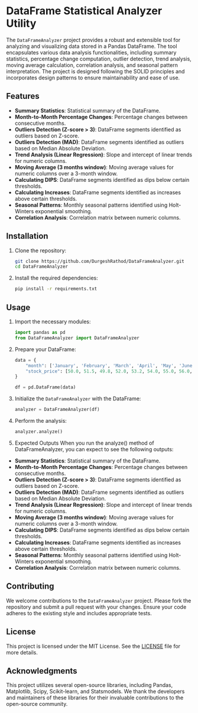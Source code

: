 # DataFrame Statistical Analyzer Utility

The `DataFrameAnalyzer` project provides a robust and extensible tool for analyzing and visualizing data stored in a Pandas DataFrame. The tool encapsulates various data analysis functionalities, including summary statistics, percentage change computation, outlier detection, trend analysis, moving average calculation, correlation analysis, and seasonal pattern interpretation. The project is designed following the SOLID principles and incorporates design patterns to ensure maintainability and ease of use.

## Features

- **Summary Statistics**: Statistical summary of the DataFrame.
- **Month-to-Month Percentage Changes**: Percentage changes between consecutive months.
- **Outliers Detection (Z-score > 3)**: DataFrame segments identified as outliers based on Z-score.
- **Outliers Detection (MAD)**: DataFrame segments identified as outliers based on Median Absolute Deviation.
- **Trend Analysis (Linear Regression)**: Slope and intercept of linear trends for numeric columns.
- **Moving Average (3 months window)**: Moving average values for numeric columns over a 3-month window.
- **Calculating DIPS**: DataFrame segments identified as dips below certain thresholds.
- **Calculating Increases**: DataFrame segments identified as increases above certain thresholds.
- **Seasonal Patterns**: Monthly seasonal patterns identified using Holt-Winters exponential smoothing.
- **Correlation Analysis**: Correlation matrix between numeric columns.

## Installation

1. Clone the repository:
   ```bash
   git clone https://github.com/DurgeshRathod/DataFrameAnalyzer.git
   cd DataFrameAnalyzer
   ```

2. Install the required dependencies:
   ```bash
   pip install -r requirements.txt
   ```

## Usage

1. Import the necessary modules:
   ```python
   import pandas as pd
   from DataFrameAnalyzer import DataFrameAnalyzer
   ```

2. Prepare your DataFrame:
   ```python
   data = {
       "month": ['January', 'February', 'March', 'April', 'May', 'June', 'July', 'August', 'September', 'October', 'November', 'December'],
       "stock_price": [50.0, 51.5, 49.8, 52.0, 53.2, 54.0, 55.0, 56.0, 57.5, 59.0, 60.0, 61.0]
   }

   df = pd.DataFrame(data)
   ```

3. Initialize the `DataFrameAnalyzer` with the DataFrame:
   ```python
   analyzer = DataFrameAnalyzer(df)
   ```

4. Perform the analysis:
   ```python
   analyzer.analyze()
   ```
5. Expected Outputs
When you run the analyze() method of DataFrameAnalyzer, you can expect to see the following outputs:

- **Summary Statistics**: Statistical summary of the DataFrame.
- **Month-to-Month Percentage Changes**: Percentage changes between consecutive months.
- **Outliers Detection (Z-score > 3)**: DataFrame segments identified as outliers based on Z-score.
- **Outliers Detection (MAD)**: DataFrame segments identified as outliers based on Median Absolute Deviation.
- **Trend Analysis (Linear Regression)**: Slope and intercept of linear trends for numeric columns.
- **Moving Average (3 months window)**: Moving average values for numeric columns over a 3-month window.
- **Calculating DIPS**: DataFrame segments identified as dips below certain thresholds.
- **Calculating Increases**: DataFrame segments identified as increases above certain thresholds.
- **Seasonal Patterns**: Monthly seasonal patterns identified using Holt-Winters exponential smoothing.
- **Correlation Analysis**: Correlation matrix between numeric columns.


## Contributing

We welcome contributions to the `DataFrameAnalyzer` project. Please fork the repository and submit a pull request with your changes. Ensure your code adheres to the existing style and includes appropriate tests.

## License

This project is licensed under the MIT License. See the [LICENSE](LICENSE) file for more details.

## Acknowledgments

This project utilizes several open-source libraries, including Pandas, Matplotlib, Scipy, Scikit-learn, and Statsmodels. We thank the developers and maintainers of these libraries for their invaluable contributions to the open-source community.
